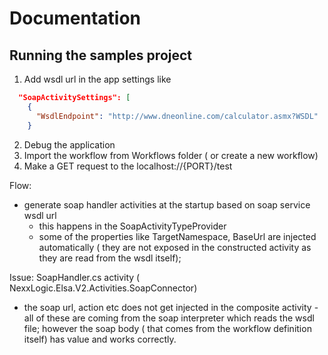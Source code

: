 # Documentation

## Running the samples project

1. Add wsdl url in the app settings like

```json
  "SoapActivitySettings": [
    {
      "WsdlEndpoint": "http://www.dneonline.com/calculator.asmx?WSDL"
    }
```
2. Debug the application
3. Import the workflow from Workflows folder ( or create a new workflow)
4. Make a GET request to the localhost://{PORT}/test

Flow:
- generate soap handler activities at the startup based on soap service wsdl url
  - this happens in the SoapActivityTypeProvider
  - some of the properties like TargetNamespace, BaseUrl are injected automatically ( they are not exposed in the constructed activity as they are read from the wsdl itself);
  

Issue:
SoapHandler.cs activity ( NexxLogic.Elsa.V2.Activities.SoapConnector)
- the soap url, action etc does not get injected in the composite activity - all of these are coming from the soap interpreter which reads the wsdl file; however the soap body ( that comes from the workflow definition itself) has value and works correctly.